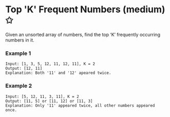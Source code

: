 # Top 'K' Frequent Numbers (medium) ✩

Given an unsorted array of numbers, find the top ‘K’ frequently occurring numbers in it.

### Example 1
```
Input: [1, 3, 5, 12, 11, 12, 11], K = 2
Output: [12, 11]
Explanation: Both '11' and '12' apeared twice.
```

### Example 2
```
Input: [5, 12, 11, 3, 11], K = 2
Output: [11, 5] or [11, 12] or [11, 3]
Explanation: Only '11' appeared twice, all other numbers appeared once.
```

